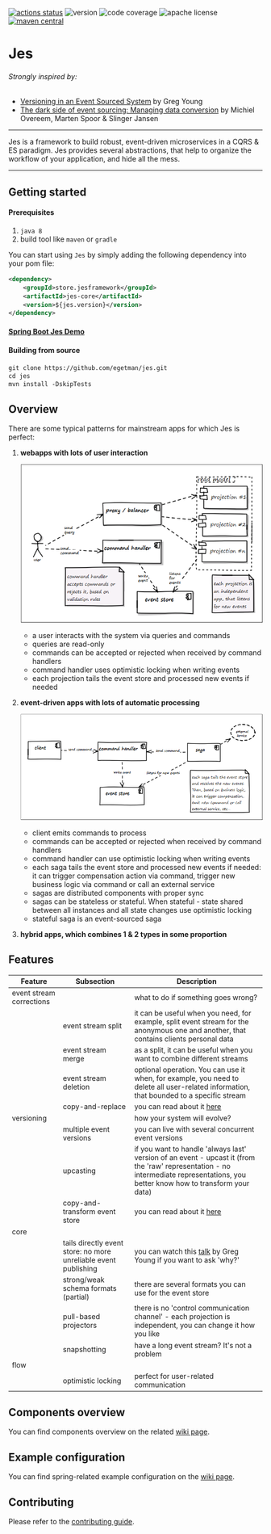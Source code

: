 [![actions status](https://github.com/egetman/jes/workflows/Jes%20build/badge.svg)](https://github.com/egetman/jes/actions)
![version](https://img.shields.io/badge/version-1.1.0-green.svg)
![code coverage](https://codecov.io/gh/egetman/jes/branch/master/graph/badge.svg)
![apache license](https://img.shields.io/hexpm/l/plug.svg)
[![maven central](https://img.shields.io/maven-central/v/store.jesframework/jes-core.svg?label=maven%20central)](https://search.maven.org/search?q=g:%22store.jesframework%22%20AND%20a:%22jes-core%22)
# Jes 
###### Strongly inspired by:
* [Versioning in an Event Sourced System](https://leanpub.com/esversioning) by Greg Young
* [The dark side of event sourcing: Managing data conversion](https://ieeexplore.ieee.org/document/7884621) by Michiel Overeem, Marten Spoor & Slinger Jansen 

---
Jes is a framework to build robust, event-driven microservices in a CQRS & ES paradigm.
Jes provides several abstractions, that help to organize the workflow of your application, and hide all the mess.

---
## Getting started

#### Prerequisites
1) `java 8`
2) build tool like `maven` or `gradle`

You can start using `Jes` by simply adding the following dependency into your pom file:
```xml
<dependency>
    <groupId>store.jesframework</groupId>
    <artifactId>jes-core</artifactId>
    <version>${jes.version}</version>
</dependency>
```

#### [Spring Boot Jes Demo](demo/readme.md)

#### Building from source
```shell script
git clone https://github.com/egetman/jes.git
cd jes
mvn install -DskipTests
```

## Overview
There are some typical patterns for mainstream apps for which Jes is perfect:

1) **webapps with lots of user interaction**

    ![webapp-overview](docs/img/webapp-overview.png)

    - a user interacts with the system via queries and commands
    - queries are read-only
    - commands can be accepted or rejected when received by command handlers
    - command handler uses optimistic locking when writing events
    - each projection tails the event store and processed new events if needed

2) **event-driven apps with lots of automatic processing**
    
     ![ed-app-overview](docs/img/ed-app-overview.png)
    
    - client emits commands to process
    - commands can be accepted or rejected when received by command handlers
    - command handler can use optimistic locking when writing events
    - each saga tails the event store and processed new events if needed: it can trigger compensation action via
     command, trigger new business logic via command or call an external service
    - sagas are distributed components with proper sync
    - sagas can be stateless or stateful. When stateful - state shared between all instances and all state changes
     use optimistic locking
    - stateful saga is an event-sourced saga 
    
3) **hybrid apps, which combines 1 & 2 types in some proportion** 

## Features
Feature | Subsection | Description
--------|-------------|-------------
event stream corrections | | what to do if something goes wrong?
&#xfeff;| event stream split | it can be useful when you need, for example, split event stream for the anonymous one and another, that contains clients personal data
&#xfeff;| event stream merge | as a split, it can be useful when you want to combine different streams 
&#xfeff;| event stream deletion | optional operation. You can use it when, for example, you need to delete all user-related information, that bounded to a specific stream
&#xfeff;| copy-and-replace | you can read about it [here](https://leanpub.com/esversioning/read#leanpub-auto-simple-copy-replace)
versioning | | how your system will evolve?
&#xfeff;| multiple event versions | you can live with several concurrent event versions
&#xfeff;| upcasting | if you want to handle 'always last' version of an event - upcast it (from the 'raw' representation - no intermediate representations, you better know how to transform your data)
&#xfeff;| copy-and-transform event store | you can read about it [here](https://leanpub.com/esversioning/read#leanpub-auto-copy-transform)
core | | 
&#xfeff;| tails directly event store: no more unreliable event publishing | you can watch this [talk](https://youtu.be/I3uH3iiiDqY?t=2410) by Greg Young if you want to ask 'why?'
&#xfeff;| strong/weak schema formats (partial) | there are several formats you can use for the event store
&#xfeff;| pull-based projectors | there is no 'control communication channel' - each projection is independent, you can change it how you like
&#xfeff;| snapshotting | have a long event stream? It's not a problem
flow | | 
&#xfeff;| optimistic locking | perfect for user-related communication

## Components overview
You can find components overview on the related [wiki page](https://github.com/egetman/jes/wiki/Components-overview).

## Example configuration
You can find spring-related example configuration on the [wiki page](https://github.com/egetman/jes/wiki/Example-of-Spring-Boot-Config). 

## Contributing
Please refer to the [contributing guide](contributing.md).